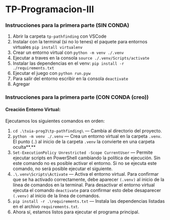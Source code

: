 # TP-Programacion-III
### Instrucciones para la primera parte (**SIN CONDA**)
1. Abrir la carpeta `tp-pathfinding` con VSCode
2. Instalar con la terminal (si no lo tenes) el paquete para entornos virtuales `pip install virtualenv`
3. Crear un entorno virtual con `python -m venv ./.venv`
4. Ejecutar a traves en la consola `source ./.venv/Scripts/activate`
5. Instalar las dependencias en el venv: `pip install -r ./requirements.txt`
6. Ejecutar el juego con `python run.pyw`
7. Para salir del entorno escribir en la consola `deactivate`
8. Agregar

### Instrucciones para la primera parte (**CON CONDA (creo)**)
#### Creación Entorno Virtual:

Ejecutamos los siguientes comandos en orden:
1. `cd .\tuia-prog3\tp-pathfinding\` — Cambia al directorio del proyecto.
2. `python -m venv ./.venv` — Crea un entorno virtual en la carpeta `.venv`. El punto (`.`) al inicio de la carpeta `.venv` la convierte en una carpeta oculta**.**
3. `Set-ExecutionPolicy Unrestricted -Scope CurrentUser` — Permite ejecutar scripts en PowerShell cambiando la política de ejecución. Sin este comando no es posible activar el entorno. Si no se ejecuta este comando, no será posible ejecutar el siguiente.
4. `.\.venv\Scripts\Activate` — Activa el entorno virtual. Para confirmar que se ha activado correctamente, debe aparecer `(.venv)` al inicio de la línea de comandos en la terminal. Para desactivar el entorno virtual ejecuta el comando `deactivate` para confirmar esto debe desaparecer `(.venv)` al inicio de la línea de comandos.
5. `pip install -r .\requirements.txt` — Instala las dependencias listadas en el archivo `requirements.txt`.
6. Ahora sí, estamos listos para ejecutar el programa principal.